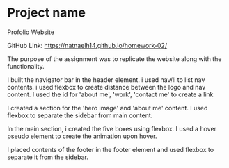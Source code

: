 # Project name 
Profolio Website

GitHub Link:  https://natnaelh14.github.io/homework-02/

The purpose of the assignment was to replicate the website along with the functionality.

I built the navigator bar in the header element. i used nav/li to list nav contents. i used flexbox to create distance 
between the logo and nav content. I used the id for 'about me', 'work', 'contact me' to create a link

I created a section for the 'hero image' and 'about me' content. I used flexbox to separate the sidebar from main content.

In the main section, i created the five boxes using flexbox. I used a hover pseudo element to create the animation upon hover.

I placed contents of the footer in the footer element and used flexbox to separate it from the sidebar.

